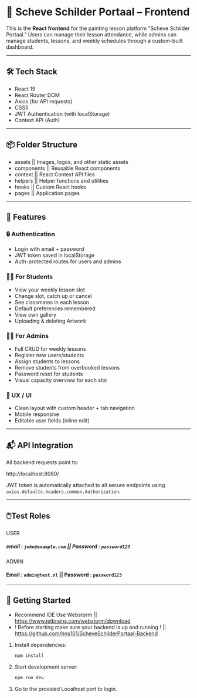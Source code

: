 # 🎨 Scheve Schilder Portaal – Frontend

This is the **React frontend** for the painting lesson platform "Scheve Schilder Portaal." Users can manage their lesson attendance, while admins can manage students, lessons, and weekly schedules through a custom-built dashboard.

---

## 🛠 Tech Stack

- React 19
- React Router DOM
- Axios (for API requests)
- CSS5
- JWT Authentication (with localStorage)
- Context API (Auth)

---

## 📦 Folder Structure
- assets || Images, logos, and other static assets
- components || Reusable React components
- context || React Context API files
- helpers || Helper functions and utilities
- hooks || Custom React hooks
- pages || Application pages

---

## 🚀 Features

### 🔒 Authentication

- Login with email + password
- JWT token saved in localStorage
- Auth-protected routes for users and admins

### 👩‍🎨 For Students

- View your weekly lesson slot
- Change slot, catch up or cancel
- See classmates in each lesson
- Default preferences remembered
- View own gallery 
- Uploading & deleting Artwork

### 👩‍💼 For Admins

- Full CRUD for weekly lessons
- Register new users/students
- Assign students to lessons
- Remove students from overbooked lessons
- Password reset for students
- Visual capacity overview for each slot

### 🎯 UX / UI

- Clean layout with custom header + tab navigation
- Mobile responsive
- Editable user fields (inline edit)

---

## 📬 API Integration

All backend requests point to:

http://localhost:8080/


JWT token is automatically attached to all secure endpoints using `axios.defaults.headers.common.Authorization`.

---
## 🖱️Test Roles
USER
##### email : `john@example.com` || Password : `password123`

ADMIN
#### Email : `admin@test.nl` || Password : `password123`

---
## 🔧 Getting Started
- Recommend IDE Use Webstorm || https://www.jetbrains.com/webstorm/download
- ! Before starting make sure your backend is up and running ! ||
https://github.com/hns101/ScheveSchilderPortaal-Backend
 
1. Install dependencies:
   ```bash
   npm install

2. Start development server:
   ```bash
   npm run dev 
3. Go to the provided Localhost port to login.
